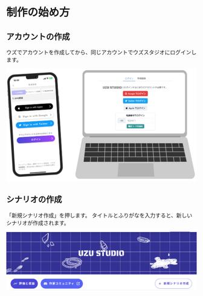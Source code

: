 # 制作の始め方

## アカウントの作成

ウズでアカウントを作成してから、同じアカウントでウズスタジオにログインします。

![](../images/overview1.png)

## シナリオの作成

「新規シナリオ作成」を押します。
タイトルとふりがなを入力すると、新しいシナリオが作成されます。

![](../images/overview2.png)
